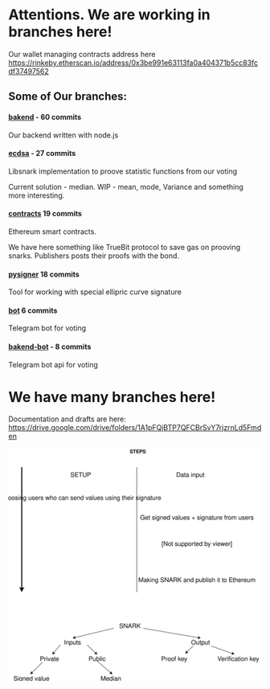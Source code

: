 # Attentions. We are working in branches here!

Our wallet managing contracts address here https://rinkeby.etherscan.io/address/0x3be991e63113fa0a404371b5cc83fcdf37497562

## Some of Our branches:

#### [bakend](https://github.com/BANKEX/ethberlin-hackathon/tree/backend) - 60 commits
Our backend written with node.js

#### [ecdsa](https://github.com/BANKEX/ethberlin-hackathon/tree/eddsa) - 27 commits

Libsnark implementation to proove statistic functions from our voting

Current solution - median. WIP - mean, mode, Variance and something more interesting.

#### [contracts](https://github.com/BANKEX/ethberlin-hackathon/tree/ethereum-bond-contract-truffle) 19 commits

Ethereum smart contracts.

We have here something like TrueBit protocol to save gas on prooving snarks. Publishers posts their proofs with the bond.

#### [pysigner](https://github.com/BANKEX/ethberlin-hackathon/tree/pysigner) 18 commits 

Tool for working with special ellipric curve signature 

#### [bot](https://github.com/BANKEX/ethberlin-hackathon/tree/vote-telegram-bot) 6 commits

Telegram bot for voting



#### [bakend-bot](https://github.com/BANKEX/ethberlin-hackathon/tree/backend-bot) - 8 commits
Telegram bot api for voting




# We have many branches here!

Documentation and drafts are here:
https://drive.google.com/drive/folders/1A1pFQjBTP7QFCBrSvY7rjzrnLd5Fmden

![snarks](https://raw.githubusercontent.com/BANKEX/ethberlin-hackathon/master/utils/snark.svg?sanitize=true)
